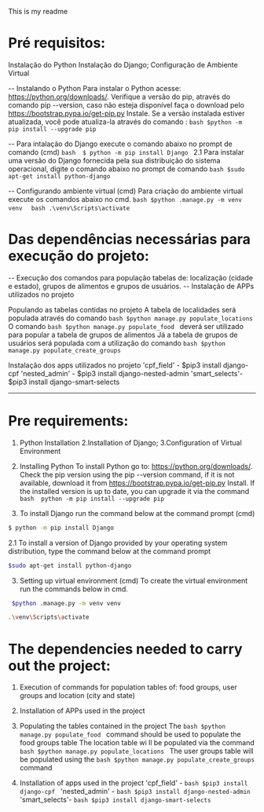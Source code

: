 This is my readme


# Pré requisitos:
Instalação do Python
Instalação do Django;
Configuração de Ambiente Virtual


-- Instalando o Python
Para instalar o Python acesse: https://python.org/downloads/. 
Verifique a versão do pip, através do comando pip --version, caso não esteja disponível faça o download pelo https://bootstrap.pypa.io/get-pip.py
Instale. Se a versão instalada estiver atualizada, você pode atualiza-la através do comando :
```bash $python -m pip install --upgrade pip ```

-- Para intalação do Django execute o comando abaixo no prompt de comando (cmd)
```bash  $ python -m pip install Django ```
2.1 Para  instalar uma versão do Django fornecida pela sua distribuição do sistema operacional, digite o comando abaixo no prompt de comando 
``` bash $sudo apt-get install python-django ```

-- Configurando ambiente virtual (cmd)
Para criação  do ambiente virtual execute os comandos abaixo no cmd.
```bash $python .manage.py -m venv venv  ```
```bash .\venv\Scripts\activate ```

# Das dependências necessárias para execução  do projeto:
-- Execução dos comandos para população tabelas de: localização (cidade e estado), grupos de alimentos e grupos de usuários.
-- Instalação de APPs utilizados no projeto 

Populando as tabelas contidas no projeto
A tabela de localidades será populada através do comando ```bash $python manage.py populate_locations ```
O comando ```bash $python manage.py populate_food ``` deverá ser utilizado para popular a tabela de grupos de alimentos
Já a tabela de grupos de usuários será populada com a utilização do comando ```bash $python manage.py populate_create_groups ```

Instalação dos apps utilizados no projeto
    'cpf_field' -  $pip3 install django-cpf 
    'nested_admin' - $pip3 install django-nested-admin 
    'smart_selects'-  $pip3 install django-smart-selects 

________________________________________________________________

# Pre requirements:
1. Python Installation
2.Installation of Django;
3.Configuration of Virtual Environment


1. Installing Python
To install Python go to: https://python.org/downloads/.
Check the pip version using the pip --version command, if it is not available, download it from https://bootstrap.pypa.io/get-pip.py
Install. If the installed version is up to date, you can upgrade it via the command ```bash  python -m pip install --upgrade pip ```

2. To install Django run the command below at the command prompt (cmd)
```bash
$ python -m pip install Django
```
2.1 To install a version of Django provided by your operating system distribution, type the command below at the command prompt
```bash
$sudo apt-get install python-django
```
3. Setting up virtual environment (cmd)
To create the virtual environment run the commands below in cmd.
```bash
 $python .manage.py -m venv venv 
```
```bash
.\venv\Scripts\activate
```

# The dependencies needed to carry out the project:
1. Execution of commands for population tables of: food groups, user groups and location (city and state)
2. Installation of APPs used in the project

1. Populating the tables contained in the project
The ```bash $python manage.py populate_food ``` command should be used to populate the food groups table
The location table wi ll be populated via the command ```bash $python manage.py populate_locations ```
The user groups table will be populated using the ```bash $python manage.py populate_create_groups ``` command

2. Installation of apps used in the project
    'cpf_field' - ```bash $pip3 install django-cpf ```
    'nested_admin' - ```bash $pip3 install django-nested-admin ```
    'smart_selects'- ```bash $pip3 install django-smart-selects ```
